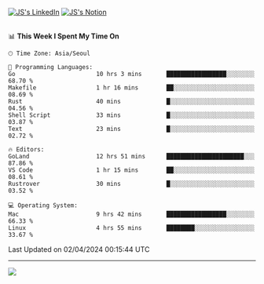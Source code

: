 
[![JS's LinkedIn](https://img.shields.io/badge/LinkedIn-blue?style=for-the-badge&logo=linkedin)](https://www.linkedin.com/in/jaeseung-lee-5a2a32139/) 
[![JS's Notion](https://img.shields.io/badge/Notion-black?style=for-the-badge&logo=notion)](https://bit.ly/ljswiki1) <br><br>
<!-- ![JS's GitHub stats](https://github-readme-stats-lemon-five.vercel.app/api?username=tkxkd0159&hide=contribs,prs,stars,issues&show_icons=true&theme=react&include_all_commits=true)   -->
<!-- ![Top Langs](https://github-readme-stats-lemon-five.vercel.app/api/top-langs/?username=tkxkd0159&layout=compact&hide=jupyter%20notebook,scss,html,css&langs_count=10)  -->


<!--START_SECTION:waka-->
📊 **This Week I Spent My Time On** 

```text
🕑︎ Time Zone: Asia/Seoul

💬 Programming Languages: 
Go                       10 hrs 3 mins       █████████████████░░░░░░░░   68.70 % 
Makefile                 1 hr 16 mins        ██░░░░░░░░░░░░░░░░░░░░░░░   08.69 % 
Rust                     40 mins             █░░░░░░░░░░░░░░░░░░░░░░░░   04.56 % 
Shell Script             33 mins             █░░░░░░░░░░░░░░░░░░░░░░░░   03.87 % 
Text                     23 mins             █░░░░░░░░░░░░░░░░░░░░░░░░   02.72 % 

🔥 Editors: 
GoLand                   12 hrs 51 mins      ██████████████████████░░░   87.86 % 
VS Code                  1 hr 15 mins        ██░░░░░░░░░░░░░░░░░░░░░░░   08.61 % 
Rustrover                30 mins             █░░░░░░░░░░░░░░░░░░░░░░░░   03.52 % 

💻 Operating System: 
Mac                      9 hrs 42 mins       █████████████████░░░░░░░░   66.33 % 
Linux                    4 hrs 55 mins       ████████░░░░░░░░░░░░░░░░░   33.67 % 
```


 Last Updated on 02/04/2024 00:15:44 UTC
<!--END_SECTION:waka-->

---
<a href="https://github.com/tkxkd0159/books">
  <img align="center" src="https://github-readme-stats-lemon-five.vercel.app/api/pin/?username=tkxkd0159&repo=books&theme=react" />
</a>

<!---
- 🔭 I’m currently working on ...
- 🌱 I’m currently learning blockchain and distributed network
- 👯 I’m looking to collaborate on ...
- 🤔 I’m looking for help with ...
- 💬 Ask me about ...
- 📫 How to reach me: ...
- 😄 Pronouns: ...
- ⚡ Fun fact: ...
-->

